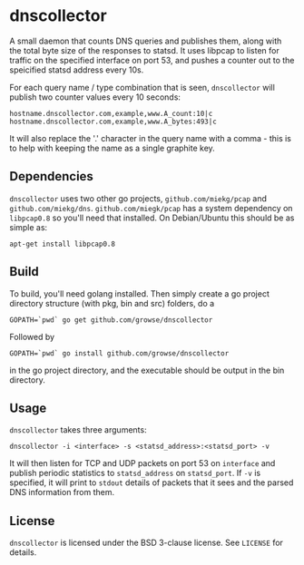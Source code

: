 dnscollector
============

A small daemon that counts DNS queries and publishes them, along with the total byte size of the responses to statsd. It uses libpcap to listen for traffic on the specified interface on port 53, and pushes a counter out to the speicified statsd address every 10s.

For each query name / type combination that is seen, `dnscollector` will publish two counter values every 10 seconds:

    hostname.dnscollector.com,example,www.A_count:10|c
    hostname.dnscollector.com,example,www.A_bytes:493|c

It will also replace the '.' character in the query name with a comma - this is to help with keeping the name as a single graphite key.

Dependencies
------------

`dnscollector` uses two other go projects, `github.com/miekg/pcap` and `github.com/miekg/dns`. `github.com/miegk/pcap` has a system dependency on `libpcap0.8` so you'll need that installed. On Debian/Ubuntu this should be as simple as:

    apt-get install libpcap0.8

Build
-----

To build, you'll need golang installed. Then simply create a go project directory structure (with pkg, bin and src) folders, do a 

    GOPATH=`pwd` go get github.com/growse/dnscollector

Followed by

    GOPATH=`pwd` go install github.com/growse/dnscollector

in the go project directory, and the executable should be output in the bin directory.

Usage
-----

`dnscollector` takes three arguments:

    dnscollector -i <interface> -s <statsd_address>:<statsd_port> -v

It will then listen for TCP and UDP packets on port 53 on `interface` and publish periodic statistics to `statsd_address` on `statsd_port`. If `-v` is specified, it will print to `stdout` details of packets that it sees and the parsed DNS information from them.


License
-------

`dnscollector` is licensed under the BSD 3-clause license. See `LICENSE` for details.
